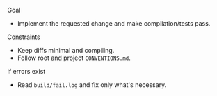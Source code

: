 Goal
- Implement the requested change and make compilation/tests pass.

Constraints
- Keep diffs minimal and compiling.
- Follow root and project `CONVENTIONS.md`.

If errors exist
- Read `build/fail.log` and fix only what's necessary.
